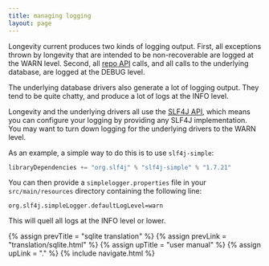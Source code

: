 ```yaml
---
title: managing logging
layout: page
---
```


Longevity current produces two kinds of logging output. First, all
exceptions thrown by longevity that are intended to be non-recoverable
are logged at the WARN level. Second, all [repo API](repo) calls, and
all calls to the underlying database, are logged at the DEBUG level.

The underlying database drivers also generate a lot of logging
output. They tend to be quite chatty, and produce a lot of logs at the
INFO level.

Longevity and the underlying drivers all use the [SLF4J
API](http://www.slf4j.org/), which means you can configure your
logging by providing any SLF4J implementation. You may want to turn
down logging for the underlying drivers to the WARN level.

As an example, a simple way to do this is to use `slf4j-simple`:

```scala
libraryDependencies += "org.slf4j" % "slf4j-simple" % "1.7.21"
```

You can then provide a `simplelogger.properties` file in your
`src/main/resources` directory containing the following line:

```
org.slf4j.simpleLogger.defaultLogLevel=warn
```

This will quell all logs at the INFO level or lower.

{% assign prevTitle = "sqlite translation" %}
{% assign prevLink  = "translation/sqlite.html" %}
{% assign upTitle   = "user manual" %}
{% assign upLink    = "." %}
{% include navigate.html %}

